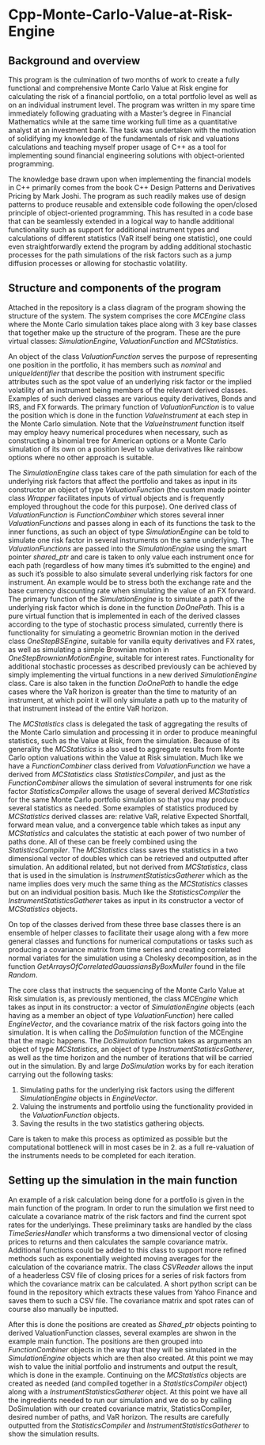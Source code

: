 # Cpp-Monte-Carlo-Value-at-Risk-Engine

## Background and overview

This program is the culmination of two months of work to create a fully functional and comprehensive Monte Carlo Value at Risk engine for calculating the risk of a financial portfolio, on a total portfolio level as well as on an individual instrument level. The program was written in my spare time immediately following graduating with a Master’s degree in Financial Mathematics while at the same time working full time as a quantitative analyst at an investment bank. The task was undertaken with the motivation of solidifying my knowledge of the fundamentals of risk and valuations calculations and teaching myself proper usage of C++ as a tool for implementing sound financial engineering solutions with object-oriented programming.

The knowledge base drawn upon when implementing the financial models in C++ primarily comes from the book C++ Design Patterns and Derivatives Pricing by Mark Joshi. The program as such readily makes use of design patterns to produce reusable and extensible code following the open/closed principle of object-oriented programming. This has resulted in a code base that can be seamlessly extended in a logical way to handle additional functionality such as support for additional instrument types and calculations of different statistics (VaR itself being one statistic), one could even straightforwardly extend the program by adding additional stochastic processes for the path simulations of the risk factors such as a jump diffusion processes or allowing for stochastic volatility.

## Structure and components of the program

Attached in the repository is a class diagram of the program showing the structure of the system. The system comprises the core *MCEngine* class where the Monte Carlo simulation takes place along with 3 key base classes that together make up the structure of the program. These are the pure virtual classes: *SimulationEngine*, *ValuationFunction* and *MCStatistics*. 

An object of the class *ValuationFunction* serves the purpose of representing one position in the portfolio, it has members such as *nominal* and *uniqueIdentifier* that describe the position with instrument specific attributes such as the spot value of an underlying risk factor or the implied volatility of an instrument being members of the relevant derived classes. Examples of such derived classes are various equity derivatives, Bonds and IRS, and FX forwards. The primary function of *ValuationFunction* is to value the position which is done in the function *ValueInstrument* at each step in the Monte Carlo simulation. Note that the *ValueInstrument* function itself may employ heavy numerical procedures when necessary, such as constructing a binomial tree for American options or a Monte Carlo simulation of its own on a position level to value derivatives like rainbow options where no other approach is suitable.

The *SimulationEngine* class takes care of the path simulation for each of the underlying risk factors that affect the portfolio and takes as input in its constructor an object of type *ValuationFunction* (the custom made pointer class *Wrapper* facilitates inputs of virtual objects and is frequently employed throughout the code for this purpose). One derived class of *ValuationFunction* is *FunctionCombiner* which stores several inner *ValuationFunctions* and passes along in each of its functions the task to the inner functions, as such an object of type *SimulationEngine* can be told to simulate one risk factor in several instruments on the same underlying. The *ValuationFunctions* are passed into the *SimulationEngine* using the smart pointer *shared_ptr* and care is taken to only value each instrument once for each path (regardless of how many times it’s submitted to the engine) and as such it’s possible to also simulate several underlying risk factors for one instrument. An example would be to stress both the exchange rate and the base currency discounting rate when simulating the value of an FX forward. The primary function of the *SimulationEngine* is to simulate a path of the underlying risk factor which is done in the function *DoOnePath*. This is a pure virtual function that is implemented in each of the derived classes according to the type of stochastic process simulated, currently there is functionality for simulating a geometric Brownian motion in the derived class *OneStepBSEngine*, suitable for vanilla equity derivatives and FX rates, as well as simulating a simple Brownian motion in *OneStepBrownianMotionEngine*, suitable for interest rates. Functionality for additional stochastic processes as described previously can be achieved by simply implementing the virtual functions in a new derived *SimulationEngine* class. Care is also taken in the function *DoOnePath* to handle the edge cases where the VaR horizon is greater than the time to maturity of an instrument, at which point it will only simulate a path up to the maturity of that instrument instead of the entire VaR horizon.

The *MCStatistics* class is delegated the task of aggregating the results of the Monte Carlo simulation and processing it in order to produce meaningful statistics, such as the Value at Risk, from the simulation. Because of its generality the *MCStatistics* is also used to aggregate results from Monte Carlo option valuations within the Value at Risk simulation. Much like we have a *FunctionCombiner* class derived from *ValuationFunction* we have a derived from *MCStatistics* class *StatisticsCompiler*, and just as the *FunctionCombiner* allows the simulation of several instruments for one risk factor *StatisticsCompiler* allows the usage of several derived *MCStatistics* for the same Monte Carlo portfolio simulation so that you may produce several statistics as needed. Some examples of statistics produced by *MCStatistics* derived classes are: relative VaR, relative Expected Shortfall, forward mean value, and a convergence table which takes as input any *MCStatistics* and calculates the statistic at each power of two number of paths done. All of these can be freely combined using the *StatisticsCompiler*. The *MCStatistics* class saves the statistics in a two dimensional vector of doubles which can be retrieved and outputted after simulation. An additional related, but not derived from *MCStatistics*, class that is used in the simulation is *InstrumentStatisticsGatherer* which as the name implies does very much the same thing as the *MCStatistics* classes but on an individual position basis. Much like the *StatisticsCompiler* the *InstrumentStatisticsGatherer* takes as input in its constructor a vector of *MCStatistics* objects.

On top of the classes derived from these three base classes there is an ensemble of helper classes to facilitate their usage along with a few more general classes and functions for numerical computations or tasks such as producing a covariance matrix from time series and creating correlated normal variates for the simulation using a Cholesky decomposition, as in the function *GetArraysOfCorrelatedGauassiansByBoxMuller* found in the file *Random*.

The core class that instructs the sequencing of the Monte Carlo Value at Risk simulation is, as previously mentioned, the class *MCEngine* which takes as input in its constructor: a vector of *SimulationEngine* objects (each having as a member an object of type *ValuationFunction*) here called *EngineVector*, and the covariance matrix of the risk factors going into the simulation. It is when calling the *DoSimulation* function of the MCEngine that the magic happens. The *DoSimulation* function takes as arguments an object of type *MCStatistics*, an object of type *InstrumentStatisticsGatherer*, as well as the time horizon and the number of iterations that will be carried out in the simulation. By and large *DoSimulation* works by for each iteration carrying out the following tasks:
1. Simulating paths for the underlying risk factors using the different *SimulationEngine* objects in *EngineVector*.
2. Valuing the instruments and portfolio using the functionality provided in the *ValuationFunction* objects.
3. Saving the results in the two statistics gathering objects.

Care is taken to make this process as optimized as possible but the computational bottleneck will in most cases be in 2. as a full re-valuation of the instruments needs to be completed for each iteration.

## Setting up the simulation in the main function

An example of a risk calculation being done for a portfolio is given in the main function of the program. In order to run the simulation we first need to calculate a covariance matrix of the risk factors and find the current spot rates for the underlyings. These preliminary tasks are handled by the class *TimeSeriesHandler* which transforms a two dimensional vector of closing prices to returns and then calculates the sample covariance matrix. Additional functions could be added to this class to support more refined methods such as exponentially weighted moving averages for the calculation of the covariance matrix. The class *CSVReader* allows the input of a headerless CSV file of closing prices for a series of risk factors from which the covariance matrix can be calculated. A short python script can be found in the repository which extracts these values from Yahoo Finance and saves them to such a CSV file. The covariance matrix and spot rates can of course also manually be inputted.

After this is done the positions are created as *Shared_ptr* objects pointing to derived ValuationFunction classes, several examples are shwon in the example main function. The positions are then grouped into *FunctionCombiner* objects in the way that they will be simulated in the *SimulationEngine* objects which are then also created.
At this point we may wish to value the initial portfolio and instruments and output the result, which is done in the example. Continuing on the *MCStatistics* objects are created as needed (and compiled together in a *StatisticsCompiler* object) along with a *InstrumentStatisticsGatherer* object. At this point we have all the ingredients needed to run our simulation and we do so by calling DoSimulation with our created covariance matrix, StatisticsCompiler, desired number of paths, and VaR horizon. The results are carefully outputted from the *StatisticsCompiler* and *InstrumentStatisticsGatherer* to show the simulation results.
